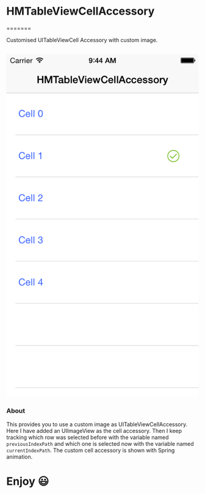 # HMTableViewCellAccessory

=======

Customised UITableViewCell Accessory with custom image.


![HMTableViewCellAccessory iPhone Screenshot](https://raw.githubusercontent.com/MacKaSL/HMTableViewCellAccessory/master/iOS%20Simulator%20Screen%20shot%20-%20HMTableViewCellAccessory.png)
-------------------

### About
This provides you to use a custom image as UITableViewCellAccessory. Here I have added an UIImageView as the cell accessory. Then I keep tracking which row was selected before with the variable named `previousIndexPath` and which one is selected now with the variable named `currentIndexPath`.
The custom cell accessory is shown with Spring animation.

Enjoy :smiley:
===
